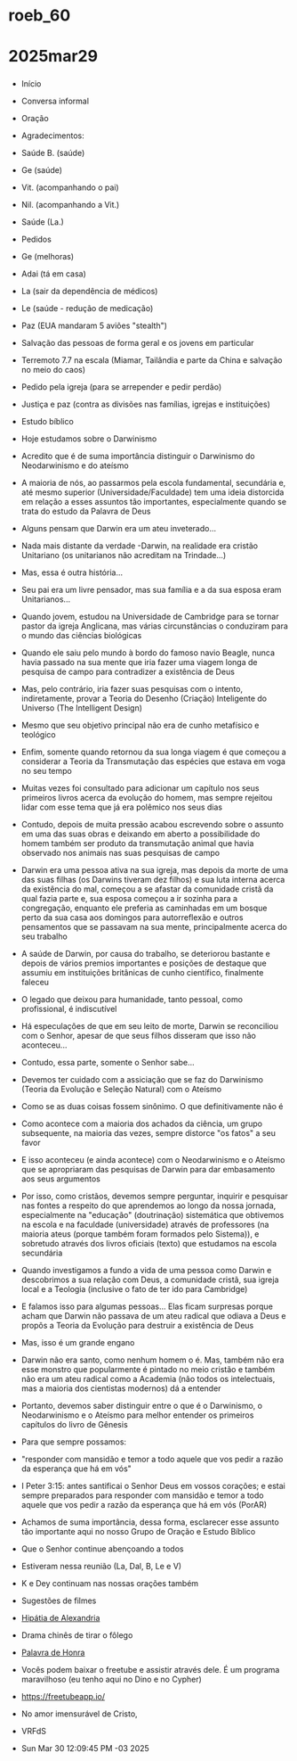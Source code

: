 #####
# roeb_60
# 2025mar29
#####

- Início
- Conversa informal

- Oração

- Agradecimentos:

- Saúde B. (saúde)
- Ge (saúde)
- Vit. (acompanhando o pai)
- Nil. (acompanhando a Vit.)
  
- Saúde (La.)

- Pedidos
- Ge (melhoras)
- Adai (tá em casa)
- La (sair da dependência de médicos)
- Le (saúde - redução de medicação)
- Paz (EUA mandaram 5 aviões "stealth")
- Salvação das pessoas de forma geral e os jovens em particular
- Terremoto 7.7 na escala (Miamar, Tailândia e parte da China e
  salvação no meio do caos)
- Pedido pela igreja (para se arrepender e pedir perdão)
- Justiça e paz (contra as divisões nas famílias, igrejas e
  instituições)

- Estudo bíblico

- Hoje estudamos sobre o Darwinismo
- Acredito que é de suma importância distinguir o Darwinismo do
  Neodarwinismo e do ateísmo
- A maioria de nós, ao passarmos pela escola fundamental, secundária
  e, até mesmo superior (Universidade/Faculdade) tem uma ideia
  distorcida em relação a esses assuntos tão importantes,
  especialmente quando se trata do estudo da Palavra de Deus
- Alguns pensam que Darwin era um ateu inveterado...
- Nada mais distante da verdade 
-Darwin, na realidade era cristão Unitariano (os unitarianos não
acreditam na Trindade...)
- Mas, essa é outra história...
- Seu pai era um livre pensador, mas sua família e a da sua esposa eram
  Unitarianos... 
- Quando jovem, estudou na Universidade de Cambridge para se tornar pastor
  da igreja Anglicana, mas várias circunstâncias o conduziram para o
 mundo das ciências biológicas
- Quando ele saiu pelo mundo à bordo do famoso navio Beagle, nunca havia
  passado na sua mente que iria fazer uma viagem longa de pesquisa de campo
  para contradizer a existência de Deus 
- Mas, pelo contrário, iria fazer suas pesquisas com o intento,
  indiretamente, provar a Teoria do Desenho (Criação) Inteligente do
  Universo (The Intelligent Design)
- Mesmo que seu objetivo principal não era de cunho metafísico e teológico
- Enfim, somente quando retornou da sua longa viagem é que começou a
  considerar a Teoria da Transmutação das espécies que estava em voga no seu
  tempo 
- Muitas vezes foi consultado para adicionar um capítulo nos seus
  primeiros livros acerca da evolução do homem, mas sempre rejeitou lidar
  com esse tema que já era polêmico nos seus dias
- Contudo, depois de muita pressão acabou escrevendo sobre o assunto em uma
  das suas obras e deixando em aberto a possibilidade do homem também ser
  produto da transmutação animal que havia observado nos animais nas
  suas pesquisas de campo
- Darwin era uma pessoa ativa na sua igreja, mas depois da morte de uma
  das suas filhas (os Darwins tiveram dez filhos) e sua luta interna acerca
  da existência do mal, começou a se afastar da comunidade cristã da
  qual fazia parte e, sua esposa começou a ir sozinha para a congregação,
  enquanto ele preferia as caminhadas em um bosque perto da sua casa aos
  domingos para autorreflexão e outros pensamentos que se passavam na sua
  mente, principalmente acerca do seu trabalho
- A saúde de Darwin, por causa do trabalho, se deteriorou bastante e
  depois de vários premios importantes e posições de destaque que assumiu em
  instituições britânicas de cunho científico, finalmente faleceu
- O legado que deixou para humanidade, tanto pessoal, como profissional, é
  indiscutível
- Há especulações de que em seu leito de morte, Darwin se reconciliou com o
  Senhor, apesar de que seus filhos disseram que isso não aconteceu...
- Contudo, essa parte, somente o Senhor sabe...
- Devemos ter cuidado com a assiciação que se faz do Darwinismo (Teoria da
  Evolução e Seleção Natural) com o Ateísmo 
- Como se as duas coisas fossem sinônimo. O que definitivamente não é
- Como acontece com a maioria dos achados da ciência, um grupo subsequente,
  na maioria das vezes, sempre distorce "os fatos" a seu favor
- E isso aconteceu (e ainda acontece) com o Neodarwinismo e o Ateísmo que se
  apropriaram das pesquisas de Darwin para dar embasamento aos seus
  argumentos 
- Por isso, como cristãos, devemos sempre perguntar, inquirir e pesquisar nas
  fontes a respeito do que aprendemos ao longo da nossa jornada,
  especialmente na "educação" (doutrinação) sistemática que
  obtivemos na escola e na faculdade (universidade) através de
  professores (na maioria ateus (porque também foram formados pelo Sistema)), e sobretudo através dos livros oficiais (texto) que estudamos na escola secundária
- Quando investigamos a fundo a vida de uma pessoa como Darwin e
  descobrimos a sua relação com Deus, a comunidade cristã, sua igreja local
  e a Teologia (inclusive o fato de ter ido para Cambridge)
- E falamos isso para algumas pessoas... Elas ficam surpresas porque acham
  que Darwin não passava de um ateu radical que odiava a Deus e propôs
  a Teoria da Evolução para destruir a existência de Deus
- Mas, isso é um grande engano 
- Darwin não era santo, como nenhum homem o é. Mas, também não era esse
  monstro que popularmente é pintado no meio cristão e também não era um
  ateu radical como a Academia (não todos os intelectuais, mas a maioria dos
  cientistas modernos) dá a entender
- Portanto, devemos saber distinguir entre o que é o Darwinismo, o
  Neodarwinismo e o Ateísmo para melhor entender os primeiros capítulos do
  livro de Gênesis
- Para que sempre possamos:
- "responder com mansidão e temor a todo aquele que vos pedir a razão da esperança que há em vós"
 
- I Peter 3:15: antes santificai o Senhor Deus em vossos corações; e estai sempre preparados para responder com mansidão e temor a todo aquele que vos pedir a razão da esperança que há em vós (PorAR)

- Achamos de suma importância, dessa forma, esclarecer esse assunto tão
  importante aqui no nosso Grupo de Oração e Estudo Bíblico

- Que o Senhor continue abençoando a todos 

- Estiveram nessa reunião (La, Dal, B, Le e V)
- K e Dey continuam nas nossas orações também

- Sugestões de filmes
- [Hipátia de Alexandria]( https://www.youtube.com/watch?v=m5EamrX2L3s)

- Drama chinês de tirar o fôlego 
- [Palavra de Honra](https://www.viki.com/tv/37730c-word-of-honor?locale=pt)

- Vocês podem baixar o freetube e assistir através dele. É um
  programa maravilhoso (eu tenho aqui no Dino e no Cypher)
- https://freetubeapp.io/

- No amor imensurável de Cristo,
- VRFdS 
- Sun Mar 30 12:09:45 PM -03 2025

